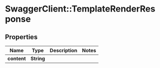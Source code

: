 # SwaggerClient::TemplateRenderResponse

## Properties
Name | Type | Description | Notes
------------ | ------------- | ------------- | -------------
**content** | **String** |  | 



